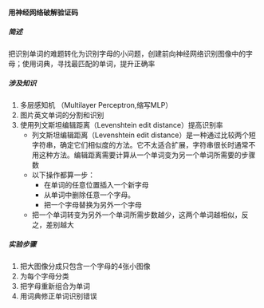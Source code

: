 #### 用神经网络破解验证码
##### 简述
把识别单词的难题转化为识别字母的小问题，创建前向神经网络识别图像中的字母；使用词典，寻找最匹配的单词，提升正确率
##### 涉及知识
1. 多层感知机 （Multilayer Perceptron,缩写MLP）
1. 图片英文单词的分割和识别
1. 使用列文斯坦编辑距离（Levenshtein edit distance）提高识别率
    * 列文斯坦编辑距离（Levenshtein edit distance）是一种通过比较两个短字符串，确定它们相似度的方法。它不太适合扩展，字符串很长时通常不用这种方法。编辑距离需要计算从一个单词变为另一个单词所需要的步骤数
    * 以下操作都算一步：
        * 在单词的任意位置插入一个新字母
        * 从单词中删除任意一个字母。
        * 把一个字母替换为另外一个字母
    * 把一个单词转变为另外一个单词所需步数越少，这两个单词越相似，反之，差别越大
##### 实验步骤
1. 把大图像分成只包含一个字母的4张小图像
1. 为每个字母分类
1. 把字母重新组合为单词
1. 用词典修正单词识别错误